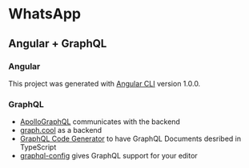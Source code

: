 # WhatsApp

## Angular + GraphQL


### Angular

This project was generated with [Angular CLI](https://github.com/angular/angular-cli) version 1.0.0.

### GraphQL

- [ApolloGraphQL](http://dev.apollodata.com) communicates with the backend
- [graph.cool](http://graph.cool) as a backend
- [GraphQL Code Generator](https://github.com/dotansimha/graphql-code-generator) to have GraphQL Documents desribed in TypeScript
- [graphql-config](https://github.com/graphcool/graphql-config) gives GraphQL support for your editor

